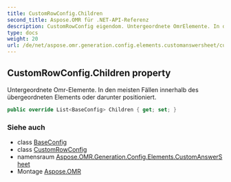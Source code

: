 ```yaml
---
title: CustomRowConfig.Children
second_title: Aspose.OMR für .NET-API-Referenz
description: CustomRowConfig eigendom. Untergeordnete OmrElemente. In den meisten Fällen innerhalb des übergeordneten Elements oder darunter positioniert.
type: docs
weight: 20
url: /de/net/aspose.omr.generation.config.elements.customanswersheet/customrowconfig/children/
---
```

## CustomRowConfig.Children property

Untergeordnete Omr-Elemente. In den meisten Fällen innerhalb des übergeordneten Elements oder darunter positioniert.

```csharp
public override List<BaseConfig> Children { get; set; }
```

### Siehe auch

* class [BaseConfig](../../../aspose.omr.generation.config/baseconfig/)
* class [CustomRowConfig](../)
* namensraum [Aspose.OMR.Generation.Config.Elements.CustomAnswerSheet](../../customrowconfig/)
* Montage [Aspose.OMR](../../../)


